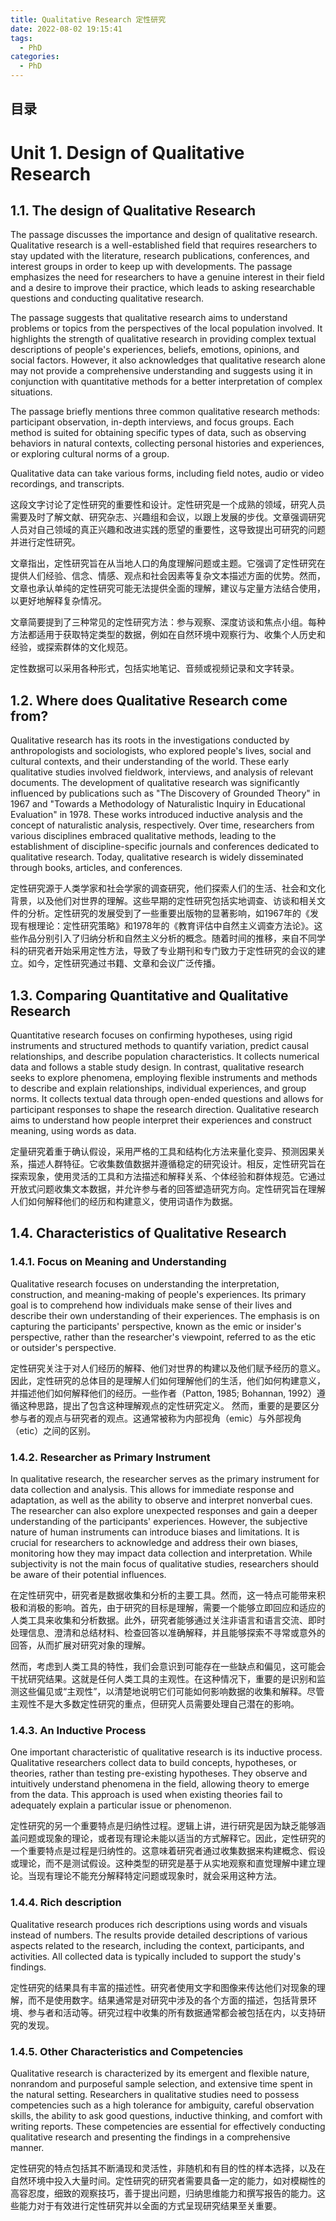 ```yaml
---
title: Qualitative Research 定性研究
date: 2022-08-02 19:15:41
tags:
  - PhD
categories:
  - PhD  
---
```


<p></p>
<!-- more -->

## 目录
<!-- toc -->


# Unit 1. Design of Qualitative Research
## 1.1. The design of Qualitative Research
The passage discusses the importance and design of qualitative research. Qualitative research is a well-established field that requires researchers to stay updated with the literature, research publications, conferences, and interest groups in order to keep up with developments. The passage emphasizes the need for researchers to have a genuine interest in their field and a desire to improve their practice, which leads to asking researchable questions and conducting qualitative research.

The passage suggests that qualitative research aims to understand problems or topics from the perspectives of the local population involved. It highlights the strength of qualitative research in providing complex textual descriptions of people's experiences, beliefs, emotions, opinions, and social factors. However, it also acknowledges that qualitative research alone may not provide a comprehensive understanding and suggests using it in conjunction with quantitative methods for a better interpretation of complex situations.

The passage briefly mentions three common qualitative research methods: participant observation, in-depth interviews, and focus groups. Each method is suited for obtaining specific types of data, such as observing behaviors in natural contexts, collecting personal histories and experiences, or exploring cultural norms of a group.

Qualitative data can take various forms, including field notes, audio or video recordings, and transcripts.


这段文字讨论了定性研究的重要性和设计。定性研究是一个成熟的领域，研究人员需要及时了解文献、研究杂志、兴趣组和会议，以跟上发展的步伐。文章强调研究人员对自己领域的真正兴趣和改进实践的愿望的重要性，这导致提出可研究的问题并进行定性研究。

文章指出，定性研究旨在从当地人口的角度理解问题或主题。它强调了定性研究在提供人们经验、信念、情感、观点和社会因素等复杂文本描述方面的优势。然而，文章也承认单纯的定性研究可能无法提供全面的理解，建议与定量方法结合使用，以更好地解释复杂情况。

文章简要提到了三种常见的定性研究方法：参与观察、深度访谈和焦点小组。每种方法都适用于获取特定类型的数据，例如在自然环境中观察行为、收集个人历史和经验，或探索群体的文化规范。

定性数据可以采用各种形式，包括实地笔记、音频或视频记录和文字转录。


## 1.2. Where does Qualitative Research come from?

Qualitative research has its roots in the investigations conducted by anthropologists and sociologists, who explored people's lives, social and cultural contexts, and their understanding of the world. These early qualitative studies involved fieldwork, interviews, and analysis of relevant documents. The development of qualitative research was significantly influenced by publications such as "The Discovery of Grounded Theory" in 1967 and "Towards a Methodology of Naturalistic Inquiry in Educational Evaluation" in 1978. These works introduced inductive analysis and the concept of naturalistic analysis, respectively. Over time, researchers from various disciplines embraced qualitative methods, leading to the establishment of discipline-specific journals and conferences dedicated to qualitative research. Today, qualitative research is widely disseminated through books, articles, and conferences.


定性研究源于人类学家和社会学家的调查研究，他们探索人们的生活、社会和文化背景，以及他们对世界的理解。这些早期的定性研究包括实地调查、访谈和相关文件的分析。定性研究的发展受到了一些重要出版物的显著影响，如1967年的《发现有根理论：定性研究策略》和1978年的《教育评估中自然主义调查方法论》。这些作品分别引入了归纳分析和自然主义分析的概念。随着时间的推移，来自不同学科的研究者开始采用定性方法，导致了专业期刊和专门致力于定性研究的会议的建立。如今，定性研究通过书籍、文章和会议广泛传播。


## 1.3. Comparing Quantitative and Qualitative Research

Quantitative research focuses on confirming hypotheses, using rigid instruments and structured methods to quantify variation, predict causal relationships, and describe population characteristics. It collects numerical data and follows a stable study design. In contrast, qualitative research seeks to explore phenomena, employing flexible instruments and methods to describe and explain relationships, individual experiences, and group norms. It collects textual data through open-ended questions and allows for participant responses to shape the research direction. Qualitative research aims to understand how people interpret their experiences and construct meaning, using words as data.


定量研究着重于确认假设，采用严格的工具和结构化方法来量化变异、预测因果关系，描述人群特征。它收集数值数据并遵循稳定的研究设计。相反，定性研究旨在探索现象，使用灵活的工具和方法描述和解释关系、个体经验和群体规范。它通过开放式问题收集文本数据，并允许参与者的回答塑造研究方向。定性研究旨在理解人们如何解释他们的经历和构建意义，使用词语作为数据。


## 1.4. Characteristics of Qualitative Research
### 1.4.1. Focus on Meaning and Understanding

Qualitative research focuses on understanding the interpretation, construction, and meaning-making of people's experiences. Its primary goal is to comprehend how individuals make sense of their lives and describe their own understanding of their experiences. The emphasis is on capturing the participants' perspective, known as the emic or insider's perspective, rather than the researcher's viewpoint, referred to as the etic or outsider's perspective.

定性研究关注于对人们经历的解释、他们对世界的构建以及他们赋予经历的意义。因此，定性研究的总体目的是理解人们如何理解他们的生活，他们如何构建意义，并描述他们如何解释他们的经历。一些作者（Patton, 1985; Bohannan, 1992）遵循这种思路，提出了包含这种理解观点的定性研究定义。
然而，重要的是要区分参与者的观点与研究者的观点。这通常被称为内部视角（emic）与外部视角（etic）之间的区别。


### 1.4.2. Researcher as Primary Instrument

In qualitative research, the researcher serves as the primary instrument for data collection and analysis. This allows for immediate response and adaptation, as well as the ability to observe and interpret nonverbal cues. The researcher can also explore unexpected responses and gain a deeper understanding of the participants' experiences. However, the subjective nature of human instruments can introduce biases and limitations. It is crucial for researchers to acknowledge and address their own biases, monitoring how they may impact data collection and interpretation. While subjectivity is not the main focus of qualitative studies, researchers should be aware of their potential influences.


在定性研究中，研究者是数据收集和分析的主要工具。然而，这一特点可能带来积极和消极的影响。首先，由于研究的目标是理解，需要一个能够立即回应和适应的人类工具来收集和分析数据。此外，研究者能够通过关注非语言和语言交流、即时处理信息、澄清和总结材料、检查回答以准确解释，并且能够探索不寻常或意外的回答，从而扩展对研究对象的理解。

然而，考虑到人类工具的特性，我们会意识到可能存在一些缺点和偏见，这可能会干扰研究结果。这就是任何人类工具的主观性。在这种情况下，重要的是识别和监测这些偏见或“主观性”，以清楚地说明它们可能如何影响数据的收集和解释。尽管主观性不是大多数定性研究的重点，但研究人员需要处理自己潜在的影响。


### 1.4.3. An Inductive Process

One important characteristic of qualitative research is its inductive process. Qualitative researchers collect data to build concepts, hypotheses, or theories, rather than testing pre-existing hypotheses. They observe and intuitively understand phenomena in the field, allowing theory to emerge from the data. This approach is used when existing theories fail to adequately explain a particular issue or phenomenon.


定性研究的另一个重要特点是归纳性过程。逻辑上讲，进行研究是因为缺乏能够涵盖问题或现象的理论，或者现有理论未能以适当的方式解释它。因此，定性研究的一个重要特点是过程是归纳性的。这意味着研究者通过收集数据来构建概念、假设或理论，而不是测试假设。这种类型的研究是基于从实地观察和直觉理解中建立理论。当现有理论不能充分解释特定问题或现象时，就会采用这种方法。


### 1.4.4. Rich description

Qualitative research produces rich descriptions using words and visuals instead of numbers. The results provide detailed descriptions of various aspects related to the research, including the context, participants, and activities. All collected data is typically included to support the study's findings.

定性研究的结果具有丰富的描述性。研究者使用文字和图像来传达他们对现象的理解，而不是使用数字。结果通常是对研究中涉及的各个方面的描述，包括背景环境、参与者和活动等。研究过程中收集的所有数据通常都会被包括在内，以支持研究的发现。


### 1.4.5. Other Characteristics and Competencies
Qualitative research is characterized by its emergent and flexible nature, nonrandom and purposeful sample selection, and extensive time spent in the natural setting. Researchers in qualitative studies need to possess competencies such as a high tolerance for ambiguity, careful observation skills, the ability to ask good questions, inductive thinking, and comfort with writing reports. These competencies are essential for effectively conducting qualitative research and presenting the findings in a comprehensive manner.


定性研究的特点包括其不断涌现和灵活性，非随机和有目的性的样本选择，以及在自然环境中投入大量时间。定性研究的研究者需要具备一定的能力，如对模糊性的高容忍度，细致的观察技巧，善于提出问题，归纳思维能力和撰写报告的能力。这些能力对于有效进行定性研究并以全面的方式呈现研究结果至关重要。






